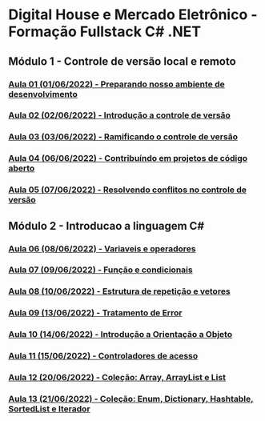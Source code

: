 # Digital House e Mercado Eletrônico - Formação Fullstack C# .NET

## Módulo 1 - Controle de versão local e remoto

### [Aula 01 (01/06/2022) - Preparando nosso ambiente de desenvolvimento](./01/README.md)

### [Aula 02 (02/06/2022) - Introdução a controle de versão](./02/README.md)

### [Aula 03 (03/06/2022) - Ramificando o controle de versão](./03/README.md)

### [Aula 04 (06/06/2022) - Contribuíndo em projetos de código aberto](./04/README.md)

### [Aula 05 (07/06/2022) - Resolvendo conflitos no controle de versão](./05/README.md)

## Módulo 2 - Introducao a linguagem C#

### [Aula 06 (08/06/2022) - Variaveis e operadores](./06/README.md)

### [Aula 07 (09/06/2022) - Função e condicionais](./07/README.md)

### [Aula 08 (10/06/2022) - Estrutura de repetição e vetores](./08/README.md)

### [Aula 09 (13/06/2022) - Tratamento de Error](./09/README.md)

### [Aula 10 (14/06/2022) - Introdução a Orientação a Objeto](./10/README.md)

### [Aula 11 (15/06/2022) - Controladores de acesso](./11/README.md)

### [Aula 12 (20/06/2022) - Coleção: Array, ArrayList e List](./12/README.md)

### [Aula 13 (21/06/2022) - Coleção: Enum, Dictionary, Hashtable, SortedList e Iterador](./13/README.md)
